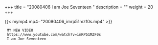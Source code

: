 +++
title = "20080406  I am Joe Seventeen "
description = ""
weight = 20
+++

{{< mymp4 mp4="20080406_imrp51mzf0s.mp4" >}}

     MY NEW VIDEO 
     https://www.youtube.com/watch?v=imRP51MZF0s 
     I am Joe Seventeen 
